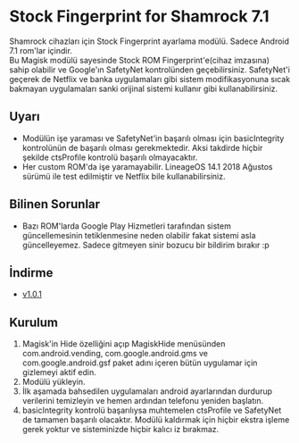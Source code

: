 # Stock Fingerprint for Shamrock 7.1
Shamrock cihazları için Stock Fingerprint ayarlama modülü. Sadece Android 7.1 rom'lar içindir.  
Bu Magisk modülü sayesinde Stock ROM Fingerprint'e(cihaz imzasına) sahip olabilir ve Google'ın SafetyNet kontrolünden geçebilirsiniz.
SafetyNet'i geçerek de Netflix ve banka uygulamaları gibi sistem modifikasyonuna sıcak bakmayan uygulamaları sanki orijinal sistemi kullanır gibi kullanabilirsiniz.

## Uyarı
* Modülün işe yaraması ve SafetyNet'in başarılı olması için basicIntegrity kontrolünün de başarılı olması gerekmektedir. Aksi takdirde hiçbir şekilde ctsProfile kontrolü başarılı olmayacaktır.
* Her custom ROM'da işe yaramayabilir. LineageOS 14.1 2018 Ağustos sürümü ile test edilmiştir ve Netflix bile kullanabilirsiniz.

## Bilinen Sorunlar
* Bazı ROM'larda Google Play Hizmetleri tarafından sistem güncellemesinin tetiklenmesine neden olabilir fakat sistemi asla güncelleyemez. Sadece gitmeyen sinir bozucu bir bildirim bırakır :p

## İndirme
* [v1.0.1](https://github.com/omerakgoz34/shamrock-stock-fingerprint-7.1/releases/download/v1.0.1/shamrock-stock-fingerprint-7.1_v1.0.1.zip)

## Kurulum
1. Magisk'in Hide özelliğini açıp MagiskHide menüsünden com.android.vending, com.google.android.gms ve com.google.android.gsf paket adını içeren bütün uygulamar için gizlemeyi aktif edin.
2. Modülü yükleyin.
3. İlk aşamada bahsedilen uygulamaları android ayarlarından durdurup verilerini temizleyin ve hemen ardından telefonu yeniden başlatın.
4. basicIntegrity kontrolü başarılıysa muhtemelen ctsProfile ve SafetyNet de tamamen başarılı olacaktır. Modülü kaldırmak için hiçbir ekstra işleme gerek yoktur ve sisteminizde hiçbir kalıcı iz bırakmaz.
